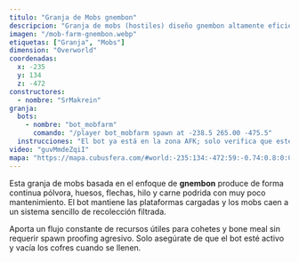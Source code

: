 ```yaml
---
titulo: "Granja de Mobs gnembon"
descripcion: "Granja de mobs (hostiles) diseño gnembon altamente eficiente para obtener pólvora, huesos, flechas, hilo y drops varios."
imagen: "/mob-farm-gnembon.webp"
etiquetas: ["Granja", "Mobs"]
dimension: "Overworld"
coordenadas:
  x: -235
  y: 134
  z: -472
constructores:
  - nombre: "SrMakrein"
granja:
  bots:
    - nombre: "bot_mobfarm"
      comando: "/player bot_mobfarm spawn at -238.5 265.00 -475.5"
  instrucciones: "El bot ya está en la zona AFK; solo verifica que esté activo y recoge los drops en el almacenamiento inferior."
video: "guvMmdeZqiI"
mapa: "https://mapa.cubusfera.com/#world:-235:134:-472:59:-0.74:0.8:0:0:perspective"
---
```


Esta granja de mobs basada en el enfoque de **gnembon** produce de forma continua pólvora, huesos, flechas, hilo y carne podrida con muy poco mantenimiento. El bot mantiene las plataformas cargadas y los mobs caen a un sistema sencillo de recolección filtrada.

Aporta un flujo constante de recursos útiles para cohetes y bone meal sin requerir spawn proofing agresivo. Solo asegúrate de que el bot esté activo y vacía los cofres cuando se llenen.

